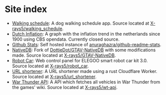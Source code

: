 # Site index
* [Walking schedule](https://api.walking-schedule.scheenen.dev): A dog walking schedule app. Source located at [X-rays5/walking_schedule](https://github.com/X-rays5/walking_schedule).
* [Dutch Inflation](https://dutch-inflation.scheenen.dev): A graph with the inflation trend in the netherlands since 1900 using CBS opendata. Currently closed source.
* [Github Stats](https://github-stats.scheenen.dev): Self hosted instance of [anuraghazra/github-readme-stats](https://github.com/anuraghazra/github-readme-stats).
* [NativeDB](https://nativedb.scheenen.dev): Fork of [DottieDot/GTAV-NativeDB](DottieDot/GTAV-NativeDB) with some modifications made. Source located at [X-rays5/GTAV-NativeDB](https://github.com/X-rays5/GTAV-NativeDB).
* [Robot Car](https://robot-car.scheenen.dev): Web control panel for ELEGOO smart robot car kit 3.0. Source located at [X-rays5/robot_car](https://github.com/X-rays5/robot_car).
* [URL shortener](https://short.scheenen.dev): A URL shortener made using a rust Cloudflare Worker. Source located at [X-rays5/url_shortener](https://github.com/X-rays5/url_shortener).
* [War Thunder API](https://wt.scheenen.dev): A API which fetches all vehicles in War Thunder from the games' wiki. Source located at [X-rays5/wt-api](https://github.com/X-rays5/wt-api).